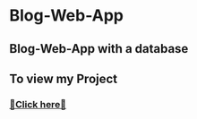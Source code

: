 # Blog-Web-App
Blog-Web-App with a database
---
## To view my Project
### [📌Click here📎](https://cmadhu-blog-web-app.onrender.com/)
